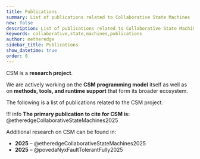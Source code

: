 ```yaml
---
title: Publications
summary: List of publications related to Collaborative State Machines
new: false
description: List of publications related to Collaborative State Machines
keywords: collaborative,state,machines,publications
author: metheredge
sidebar_title: Publications
show_datetime: true
order: 0
---
```


CSM is a **research project**.

We are actively working on the **CSM programming model** itself as well as on **methods, tools, and runtime
support** that form its broader ecosystem.

The following is a list of publications related to the CSM project.

!!! info
    **The primary publication to cite for CSM is:**  
    @etheredgeCollaborativeStateMachines2025

Additional research on CSM can be found in:

- **2025** – @etheredgeCollaborativeStateMachines2025
- **2025** – @povedaNyxFaultTolerantFully2025
